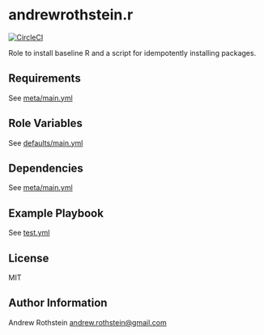 andrewrothstein.r
=========
[![CircleCI](https://circleci.com/gh/andrewrothstein/ansible-r.svg?style=svg)](https://circleci.com/gh/andrewrothstein/ansible-r)

Role to install baseline R and a script for idempotently installing packages.

Requirements
------------

See [meta/main.yml](meta/main.yml)

Role Variables
--------------

See [defaults/main.yml](defaults/main.yml)

Dependencies
------------

See [meta/main.yml](meta/main.yml)

Example Playbook
----------------

See [test.yml](tests.yml)

License
-------

MIT

Author Information
------------------

Andrew Rothstein <andrew.rothstein@gmail.com>

